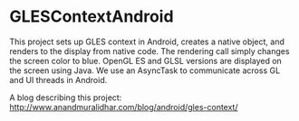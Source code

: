 # GLESContextAndroid
This project sets up GLES context in Android, creates a native object, and renders to the display from native code. The rendering call simply changes the screen color to blue. OpenGL ES and GLSL versions are displayed on the screen using Java. We use an AsyncTask to communicate across GL and UI threads in Android.

A blog describing this project:
http://www.anandmuralidhar.com/blog/android/gles-context/
